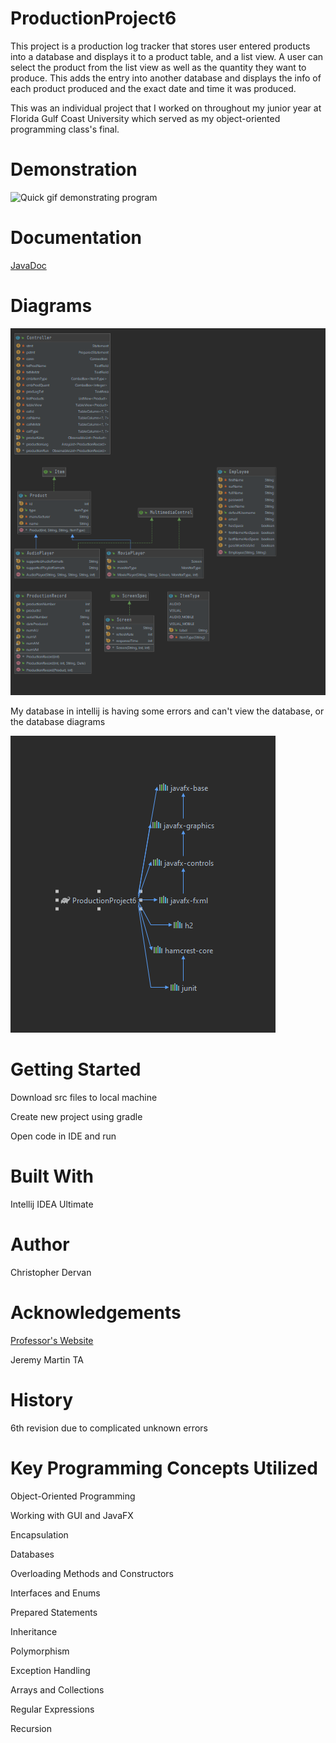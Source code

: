 # ProductionProject6
This project is a production log tracker that stores user entered products into a database 
and displays it to a product table, and a list view. A user can select the product from 
the list view as well as the quantity they want to produce. This adds the entry into another
database and displays the info of each product produced and the exact date and time it was produced.

This was an individual project that I worked on throughout my junior year at Florida Gulf Coast 
University which served as my object-oriented programming class's final.

# Demonstration
![Quick gif demonstrating program](https://giphy.com/gifs/UF1hpwIrQnrmiBQx4J/html5)

# Documentation
[JavaDoc]()

# Diagrams
![Java class diagrams](docs/diagrams/javaClassDiagramsProductionProject.png)

My database in intellij is having some errors 
and can't view the database, or the database diagrams

![This is what displays](docs/diagrams/falseDatabaseDiagram.png)

# Getting Started
Download src files to local machine

Create new project using gradle

Open code in IDE and run

# Built With
Intellij IDEA Ultimate 

# Author
Christopher Dervan

# Acknowledgements
[Professor's Website](https://sites.google.com/site/profvanselow/portfolio?authuser=0)

Jeremy Martin TA

# History
6th revision due to complicated unknown errors

# Key Programming Concepts Utilized
Object-Oriented Programming

Working with GUI and JavaFX

Encapsulation

Databases

Overloading Methods and Constructors

Interfaces and Enums

Prepared Statements

Inheritance

Polymorphism

Exception Handling

Arrays and Collections

Regular Expressions

Recursion




